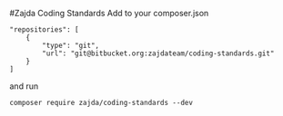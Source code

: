 #Zajda Coding Standards
Add to your composer.json
```
"repositories": [
    {
        "type": "git",
        "url": "git@bitbucket.org:zajdateam/coding-standards.git"
    }
]
```
and run
``` 
composer require zajda/coding-standards --dev
```
